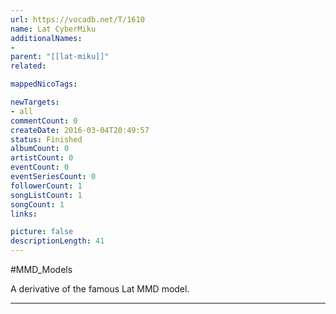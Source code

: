 ```yaml
---
url: https://vocadb.net/T/1610
name: Lat CyberMiku
additionalNames: 
- 
parent: "[[lat-miku]]"
related:

mappedNicoTags:

newTargets:
- all
commentCount: 0
createDate: 2016-03-04T20:49:57
status: Finished
albumCount: 0
artistCount: 0
eventCount: 0
eventSeriesCount: 0
followerCount: 1
songListCount: 1
songCount: 1
links: 

picture: false
descriptionLength: 41
---
```


#MMD_Models

A derivative of the famous Lat MMD model.

---

